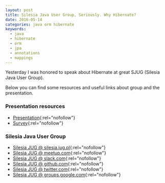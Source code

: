 ```yaml
---
layout: post
title: Silesia Java User Group, Seriously. Why Hibernate?
date: 2016-05-14
categories: java orm hibernate
keywords:
  - java
  - hibernate
  - orm
  - jpa
  - annotations
  - mappings
---
```


Yesterday I was honored to speak about Hibernate at great SJUG (Silesia Java User Group).

Below you can find some resources and useful links about group and the presentation.

### Presentation resources

* [Presentation](https://docs.google.com/presentation/d/18newUpEvPrf0nEx7Mj0bu5UQyYZYthr-S8BRTPyDcnc/edit?usp=sharing){:rel="nofollow"}
* [Survey](https://docs.google.com/spreadsheets/d/1Eli9_xu4sKkPfSCV8Ljz-xm-rPuDudK-MEP2lUB8YpA/edit?usp=sharing){:rel="nofollow"}

### Silesia Java User Group

* [Silesia JUG @ silesia.jug.pl](http://silesia.jug.pl/index.html){:rel="nofollow"}
* [Silesia JUG @ meetup.com](http://www.meetup.com/Silesia-JUG/){:rel="nofollow"}
* [Silesia JUG @ slack.com](https://silesiajug.slack.com/){:rel="nofollow"}
* [Silesia JUG @ github.com](https://github.com/silesiajug){:rel="nofollow"}
* [Silesia JUG @ twitter.com](https://twitter.com/silesiajug){:rel="nofollow"}
* [Silesia JUG @ groups.google.com](https://twitter.com/silesiajug){:rel="nofollow"}